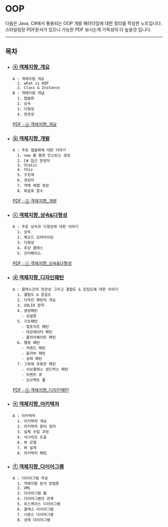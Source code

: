 # OOP
다음은 Java, C#에서 통용되는 OOP 개발 패러다임에 대한 정리를 작성한 노트입니다.
스타일링된 PDF문서가 있으니 가능한 PDF 보시는게 가독성이 더 높을것 입니다.

---

## 목차

* ### [ⓐ 객체지향_개요](./1_객체지향_개요.md)
    ```text
    A : 객체지향 개요
      1. what is OOP
      2. Class & Instance
    B : 객체지향 개념
      1. 캡슐화
      2. 상속
      3. 다형성
      4. 연관성
    ```
    [PDF : ⓐ 객체지향_개요](./1_객체지향_개요.pdf)

* ### [ⓑ 객체지향_개발](./2_객체지향_개발.md)
    ```text
    A : 주로 캡슐화에 대한 이야기
      1. new 를 통한 인스턴스 생성
      2. C# 접근 한정자
      3. Static
      4. this
      5. 구조체
      6. 생성자
      7. 객체 배열 생성
      8. 화살표 함수
    ```
    [PDF : ⓑ 객체지향_개발](./2_객체지향_개발.pdf)
    
* ### [ⓒ 객체지향_상속&다형성](./3_객체지향_상속.md)
    ```text
    A : 주로 상속과 다형성에 대한 이야기
      1. 상속
      2. 메소드 오버라이딩
      3. 다형성
      4. 추상 클래스
      5. 인터페이스
    ```
    [PDF : ⓒ 객체지향_상속&다형성](./3_객체지향_상속.pdf)

* ### [ⓓ 객체지향_디자인패턴](./4_객체지향_디자인패턴.md)
    ```text
    A : 클래스간의 연관성 그리고 결합도 & 응집도에 대한 이야기 
      1. 결합도 & 응집도
      2. 디자인 패턴의 개요
      3. SOLID 원칙
      4. 생성패턴 
        - 싱글톤
      5. 구조패턴
        - 컴포지트 패턴
        - 데코레이터 패턴
        - 플라이웨이트 패턴
      6. 행동 패턴
        - 커맨드 패턴
        - 옵저버 패턴
        - 상태 패턴
      7. 그밖에 유용한 패턴
        - 서브클래스 샌드박스 패턴
        - 이벤트 큐
        - 오브젝트 풀
    ```
    [PDF : ⓓ 객체지향_디자인패턴](./4_객체지향_디자인패턴.pdf)
    
* ### [ⓔ 객체지향_아키텍처](./5_객체지향_아키텍처.md)
    ```text
    A : 아키텍처
      1. 아키텍처 개요
      2. 아키텍처 용어 정리
      3. 실제 수립 과정
      4. 시나리오 도출
      6. 뷰 모델
      7. 뷰 설계
      8. 아키텍처 패턴
    ```
    
* ### [ⓕ 객체지향_다이어그램](./6_객체지향_다이어그램.md)
    ```text
    A : 다이어그램 작성
      1. 객체지향 분석 방법론
      2. UML
      3. 다이어그램 툴
      4. 다이어그램의 관계
      5. 유스케이스 다이어그램
      6. 클래스 다이어그램
      7. 시퀸스 다이어그램
      8. 상태 다이어그램
    ```